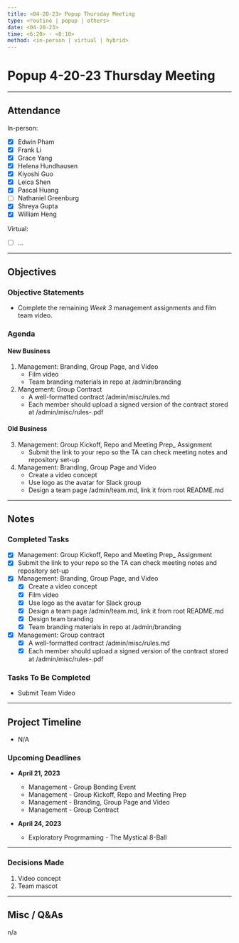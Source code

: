 ```yaml
---
title: <04-20-23> Popup Thursday Meeting
type: <routine | popup | others>
date: <04-20-23>
time: <6:20> - <8:10>
method: <in-person | virtual | hybrid>
---
```


# Popup 4-20-23 Thursday Meeting 

--- 

## Attendance

In-person:

- [X] Edwin Pham
- [X] Frank Li 
- [X] Grace Yang
- [X] Helena Hundhausen
- [X] Kiyoshi Guo
- [X] Leica Shen
- [X] Pascal Huang
- [ ] Nathaniel Greenburg
- [X] Shreya Gupta 
- [X] William Heng

Virtual:

- [ ] ...

--- 
## Objectives

### Objective Statements

- Complete the remaining *Week 3* management assignments and film team video. 

### Agenda

#### New Business 
1. Management: Branding, Group Page, and Video
     - Film video
     - Team branding materials in repo at /admin/branding
2. Mangement: Group Contract 
     -  A well-formatted contract /admin/misc/rules.md
     -  Each member should upload a signed version of the contract stored at /admin/misc/rules-<name>.pdf

#### Old Business 
3.  Management: Group Kickoff, Repo and Meeting Prep_ Assignment
       - Submit the link to your repo so the TA can check meeting notes and repository set-up
4.  Management: Branding, Group Page and Video
      - Create a video concept
       - Use logo as the avatar for Slack group
       - Design a team page /admin/team.md, link it from root README.md

--- 

## Notes

### Completed Tasks
- [X]  Management: Group Kickoff, Repo and Meeting Prep_ Assignment 
  - [X]  Submit the link to your repo so the TA can check meeting notes and repository set-up
-  [X] Management: Branding, Group Page, and Video 
   - [X] Create a video concept
   - [x] Film video 
   - [X] Use logo as the avatar for Slack group
   - [X] Design a team page /admin/team.md, link it from root README.md
   - [x] Design team branding 
   - [x] Team branding materials in repo at /admin/branding
- [x] Management: Group contract 
  - [x] A well-formatted contract /admin/misc/rules.md
  - [x] Each member should upload a signed version of the contract stored at /admin/misc/rules-<name>.pdf 

### Tasks To Be Completed 
- Submit Team Video 

---

## Project Timeline
- N/A 

### Upcoming Deadlines
- **April 21, 2023**
  - Management - Group Bonding Event
  - Management - Group Kickoff, Repo and Meeting Prep
  - Management - Branding, Group Page and Video
  - Management - Group Contract

- **April 24, 2023**
  - Exploratory Progrmaming - The Mystical 8-Ball

--- 

### Decisions Made
1. Video concept 
2. Team mascot 

--- 
## Misc / Q&As
n/a


